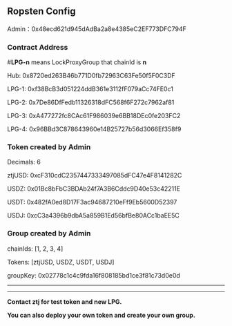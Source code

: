 ## Ropsten Config

Admin：0x48ecd621d945dAdBa2a8e4385eC2EF773DFC794F

### Contract Address

#**LPG-n** means LockProxyGroup that chainId is **n** 

Hub: 0x8720ed263B46b771D0fb72963C63Fe50f5F0C3DF

LPG-1: 0xf38BcB3d051224ddB361e3112fF079aCc74FE0c1

LPG-2: 0x7De86DfFedb11326318dFC568f6F272c7962af81

LPG-3: 0xA477272fc8CAc61F986039e6BB18DEc0fe203FC2

LPG-4: 0x96BBd3C878643960e14B25727b56d3066Ef358f9

### Token created by Admin

Decimals: 6

ztjUSD:  0xcF310cdC2357447333497085dFC47e4F8141282C

USDZ: 0x01Bc8bFbC3BDAb24f7A3B6Cddc9D40e53c42211E

USDT: 0x482fA0ed8D17F3ac94687210eFf9Eb5600D52397

USDJ: 0xcC3a4396b9dbA5a859B1Ed56bfBe80ACc1baEE5C

### Group created by Admin

chainIds: [1, 2, 3, 4]

Tokens: [ztjUSD, USDZ, USDT, USDJ]

groupKey: 0x02778c1c4c9fda16f808185bd1ce3f81c73d0e0d

---

***

**Contact ztj for test token and new LPG.**

**You can also deploy your own token and create your own group.**

